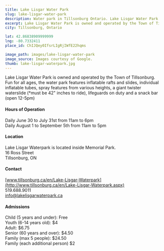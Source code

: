 ```yaml
---
title: Lake Lisgar Water Park
slug: lake-lisgar-water-park
description: Water park in Tillsonburg Ontario. Lake Lisgar Water Park is owned and operated by the Town of Tillsonburg.
excerpt: Lake Lisgar Water Park is owned and operated by the Town of Tillsonburg.
city: Tillsonburg, Ontario

lat: 42.86838909999999
lng: -80.7332411
place_id: ChIJQey0IfsrLIgRjIWfE22hqms

image_path: images/lake-lisgar-water-park
image_source: Images courtesy of Google.
thumb: lake-lisgar-waterpark.jpg
---
```


Lake Lisgar Water Park is owned and operated by the Town of Tillsonburg.  Fun for all ages, the water park features inflatable rafts and slides, individual inflatable tubes, spray features from various heights, a giant twister waterslide (*must be 42" inches to ride), lifeguards on duty and a snack bar (open 12-5pm)

#### Hours of Operation
Daily June 30 to July 31st from 11am to 6pm  
Daily August 1 to September 5th from 11am to 5pm

#### Location
Lake Lisgar Waterpark is located inside Memorial Park.  
16 Ross Street  
Tillsonburg, ON 

#### Contact
[www.tillsonburg.ca/en/Lake-Lisgar-Waterpark](http://www.tillsonburg.ca/en/Lake-Lisgar-Waterpark.aspx)  
519.688.9011  
info@lakelisgarwaterpark.ca

#### Admissions
Child (5 years and under): Free  
Youth (6-14 years old): $4  
Adult: $6.75  
Senior (60 years and over): $4.50  
Family (max 5 people): $24.50  
Family (each additional person) $2  

